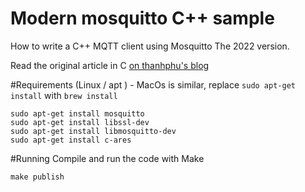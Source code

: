 # Modern mosquitto C++ sample

How to write a C++ MQTT client using Mosquitto The 2022 version.

Read the original article in C [on thanhphu's blog](https://thanhphu.net/2018/11/28/how-to-write-a-c-mqtt-client-using-mosquitto/)

#Requirements
(Linux / apt ) - MacOs is similar, replace `sudo apt-get install` with `brew install`
```
sudo apt-get install mosquitto
sudo apt-get install libssl-dev
sudo apt-get install libmosquitto-dev
sudo apt-get install c-ares
```

#Running
Compile and run the code with Make
```
make publish
```